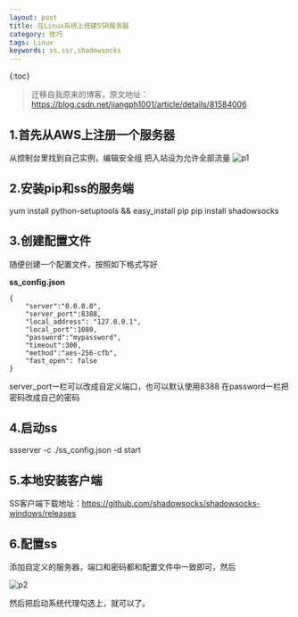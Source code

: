 ```yaml
---
layout: post
title: 在Linux系统上搭建SSR服务器
category: 技巧
tags: Linux
keywords: ss,ssr,shadowsocks
---
```

{:toc}
> 迁移自我原来的博客，原文地址：https://blog.csdn.net/jiangph1001/article/details/81584006


1.首先从AWS上注册一个服务器
----------------

从控制台里找到自己实例，编辑安全组
把入站设为允许全部流量
![p1](https://img-blog.csdn.net/20180811103838564?watermark/2/text/aHR0cHM6Ly9ibG9nLmNzZG4ubmV0L2ppYW5ncGgxMDAx/font/5a6L5L2T/fontsize/400/fill/I0JBQkFCMA==/dissolve/70)


2.安装pip和ss的服务端
--------------

yum install python-setuptools && easy_install pip
pip install shadowsocks

3.创建配置文件
--------
随便创建一个配置文件，按照如下格式写好

**ss_config.json**

```
{  
    "server":"0.0.0.0",  
    "server_port":8388,  
    "local_address": "127.0.0.1",  
    "local_port":1080,  
    "password":"mypassword",  
    "timeout":300,  
    "method":"aes-256-cfb",  
    "fast_open": false  
}  
```
server_port一栏可以改成自定义端口，也可以默认使用8388
在password一栏把密码改成自己的密码


4.启动ss
------

ssserver -c ./ss_config.json -d start





5.本地安装客户端
---------

SS客户端下载地址：https://github.com/shadowsocks/shadowsocks-windows/releases


6.配置ss
------
添加自定义的服务器，端口和密码都和配置文件中一致即可，然后

![p2](https://img-blog.csdn.net/20180811104334860?watermark/2/text/aHR0cHM6Ly9ibG9nLmNzZG4ubmV0L2ppYW5ncGgxMDAx/font/5a6L5L2T/fontsize/400/fill/I0JBQkFCMA==/dissolve/70)

然后把启动系统代理勾选上，就可以了。

